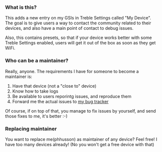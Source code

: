 ### What is this?

This adds a new entry on my GSIs in Treble Settings called "My Device".
The goal is to give users a way to contact the community related to their devices, and also have a main point of contact to debug issues.

Also, this contains presets, so that if your device works better with some Treble Settings enabled, users will get it out of the box as soon as they get WiFi.

### Who can be a maintainer?

Really, anyone. The requirements I have for someone to become a maintainer is:
1. Have that device (not a "close to" device)
2. Know how to take logs
3. Be available to users reporintg issues, and reproduce them
4. Forward me the actual issues to [my bug tracker](https://github.com/phhusson/treble_experimentations/issues)

Of course, if on top of that, you manage to fix issues by yourself, and send those fixes to me, it's better :-)

### Replacing maintainer

You want to replace me(phhusson) as maintainer of any device?
Feel free! I have too many devices already! (No you won't get a free device with that)

